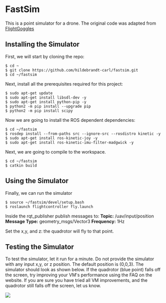 # FastSim
 
This is a point simulator for a drone. The original code was adapted from [FlightGoggles](https://flightgoggles.mit.edu)

## Installing the Simulator

First, we will start by cloning the repo:
```
$ cd ~
$ git clone https://github.com/hildebrandt-carl/fastsim.git
$ cd ~/fastsim
```

Next, install all the prerequisites required for this project:
```
$ sudo apt-get update
$ sudo apt-get install libsdl-dev -y
$ sudo apt-get install python-pip -y
$ python2 -m pip install --upgrade pip
$ python2 -m pip install scipy
```

Now we are going to install the ROS dependent dependencies:
```
$ cd ~/fastsim
$ rosdep install --from-paths src --ignore-src --rosdistro kinetic -y
$ sudo apt-get install ros-kinetic-joy -y
$ sudo apt-get install ros-kinetic-imu-filter-madgwick -y
```

Next, we are going to compile to the workspace.
```
$ cd ~/fastsim
$ catkin build
```

## Using the Simulator

Finally, we can run the simulator
```
$ source ~/fastsim/devel/setup.bash
$ roslaunch flightcontroller fly.launch
```

Inside the rqt_publisher publish messages to:
**Topic:** /uav/input/position 
**Message Type:** geometry_msgs/Vector3
**Frequency:** 1Hz


Set the x,y, and z: the quadrotor will fly to that point.

## Testing the Simulator

To test the simulator, let it run for a minute. Do not provide the simulator with any input x,y, or z position. The default position is (0,0,3). The simulator should look as shown below. If the quadrotor (blue point) falls off the screen, try improving your VM's performance using the FAQ on the website. If you are sure you have tried all VM improvements, and the quadrotor still falls off the screen, let us know.

![](./sim_running.gif)

